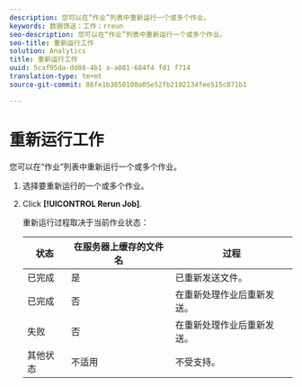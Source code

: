 ```yaml
---
description: 您可以在“作业”列表中重新运行一个或多个作业。
keywords: 数据馈送；工作；rreun
seo-description: 您可以在“作业”列表中重新运行一个或多个作业。
seo-title: 重新运行工作
solution: Analytics
title: 重新运行工作
uuid: 5caf95da-dd88-4b1 a-a081-684f4 fd1 f714
translation-type: tm+mt
source-git-commit: 86fe1b3650100a05e52fb2102134fee515c871b1

---
```



# 重新运行工作

您可以在“作业”列表中重新运行一个或多个作业。

1. 选择要重新运行的一个或多个作业。
1. Click **[!UICONTROL Rerun Job]**.

   重新运行过程取决于当前作业状态：

   | 状态 | 在服务器上缓存的文件名 | 过程 |
   |---|---|---|
   | 已完成 | 是 | 已重新发送文件。 |
   | 已完成 | 否 | 在重新处理作业后重新发送。 |
   | 失败 | 否 | 在重新处理作业后重新发送。 |
   | 其他状态 | 不适用 | 不受支持。 |

